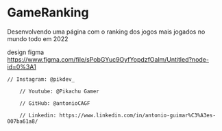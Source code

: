 # GameRanking
Desenvolvendo uma página com o ranking dos jogos mais jogados no mundo todo em 2022

design figma
https://www.figma.com/file/sPobGYuc9OyfYopdzfOalm/Untitled?node-id=0%3A1

    // Instagram: @pikdev_

		// Youtube: @Pikachu Gamer
		
		// GitHub: @antonioCAGF
		
		// Linkedin: https://www.linkedin.com/in/antonio-guimar%C3%A3es-007ba61a8/

